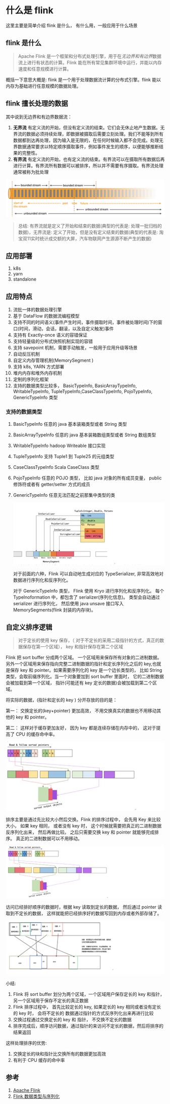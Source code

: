 # 什么是 flink 

这里主要是简单介绍 flink 是什么， 有什么用，一般应用于什么场景

## flink 是什么

> Apache Flink 是一个框架和分布式处理引擎，用于在*无边界和有边界*数据流上进行有状态的计算。Flink 能在所有常见集群环境中运行，并能以内存速度和任意规模进行计算。

概括一下意思大概是: flink 是一个用于处理数据流计算的分布式引擎。flink 能以内存为基础进行任意规模的数据处理。



## flink 擅长处理的数据

其中说到无边界和有边界数据流：

1. **无界流** 有定义流的开始，但没有定义流的结束。它们会无休止地产生数据。无界流的数据必须持续处理，即数据被摄取后需要立刻处理。我们不能等到所有数据都到达再处理，因为输入是无限的，在任何时候输入都不会完成。处理无界数据通常要求以特定顺序摄取事件，例如事件发生的顺序，以便能够推断结果的完整性。
2. **有界流** 有定义流的开始，也有定义流的结束。有界流可以在摄取所有数据后再进行计算。有界流所有数据可以被排序，所以并不需要有序摄取。有界流处理通常被称为批处理

![img](./resources/bounded-unbounded.png)

> 总结: 有界流就是定义了开始和结束的数据(典型的代表是: 处理一批归档的数据)，无界流是: 定义了开始，但是没有定义结束的数据(典型的代表是: 淘宝双11实时统计成交额的大屏，汽车物联网产生源源不断产生的数据)



## 应用部署

1. k8s
2. yarn
3. standalone 

## 应用特点

1. 流批一体的数据处理引擎
2. 基于 DataFlow 的数据流编程模型
3. 支持不同的时间语义(事件产生时间，事件摄取时间，事件被处理时间)下的窗口(时间，滑动，会话，翻滚，以及自定义触发)事件
4. 支持有 Exactly-once 语义的容错保证
5. 支持轻量级的分布式快照机制实现的容错
6. 支持 savepoint 机制，需要手动触发，一般用于应用升级等场景
7. 自动反压机制
8. 自定义内存管理机制(MemorySegment )
9. 支持 k8s, YARN 方式部署
10. 堆内内存和堆外内存机制
11. 定制的序列化框架 
12. 支持的数据类型比较多， BasicTypeInfo, BasicArrayTypeInfo, WritableTypeInfo, TupleTypeInfo,CaseClassTypeInfo, PojoTypeInfo, GenericTypeInfo 类型



### 支持的数据类型

1. BasicTypeInfo 任意的 java 基本装箱类型或者 String 类型

2. BasicArrayTypeInfo 任意的 java 基本装箱数组类型或者 String 数组类型

3. WritableTypeInfo hadoop Writeable 接口实现

4. TupleTypeInfo 支持 Tuple1 到 Tuple25 的元组类型

5. CaseClassTypeInfo Scala CaseClass 类型

6. PojoTypeInfo 任意的 POJO 类型， 比如 java 对象的所有成员变量， public 修饰符或者有 getter/setter 方式的成员

7. GenericTypeInfo 任意无法匹配之前那集中类型的类

   ![image-20211222220822813](./resources/image-20211222220822813.png)

   对于前面的六种，Flink 可以自动地生成对应的 TypeSerializer, 非常高效地对数据进行序列化和反序列化。

   对于 GenericTypeInfo  类型， Flink 使用 Kryo 进行序列化和反序列化。 每个 TypeInoformation 中，都包含了 serializer(序列化信息)。 类型会自动通过 serializer 进行序列化， 然后使用 java unsave 接口写入 MemorySegments(flink 封装的内存块)。

   

## 自定义排序逻辑

> 对于定长的使用 key 保存，（ 对于不定长的采用二级指针的方式，真正的数据保存在第一个区域）， key 和指针保存在第二个区域

Flink 把 sort buffer 分成两个区域。 一个区域用来保存所有对象的二进制数据。 另外一个区域用来保存指向完整二进制数据的指针和定长序列化之后的 key,也就是保存 key 和 pointer。如果需要序列化的 key 是一个边长类型的， 比如 String 类型，会取前缀序列化。当一个对象要加到 sort buffer 里面时， 它的二进制数据会被加载到第一个区域， 指针(可能还有 key 定长的数据)会被加载到第二个区域。



将实际的数据，(指针和定长的 key ) 分开存放的目的是：

第一： 交换定长的(key+pointer) 更加高效， 不用交换真实的数据也不用移动其他的 key 和 pointer。 

第二： 这样对于缓存更加友好， 因为 key 都是连续存储在内存中的， 这对于提高了 CPU 的缓存命中率。

![image-20211222231328298](./resources/image-20211222231328298.png)

排序主要是通过先比较大小然后交换。Flink 的排序过程中， 会先用 Key 来比较大小， 如果 key 相同， 或者没有 key 时， 这个时候就需要把真正的二进制数据反序列化出来， 然后再做比较。 之后只需要交换 key 和 pointer 就能够完成排序。 真正的二进制数据可以不用移动。

![image-20211222235737991](./resources/image-20211222235737991.png)



访问已经排好顺序的数据时，根据 key 读取到定长的数据， 然后通过 pointer 读取到不定长的数据， 这样就能把已经排序好的数据写回到内存或者外部存储了。

![image-20211222235958238](./resources/image-20211222235958238.png)

小结: 

1. Flink 将 sort buffer 划分为两个区域，一个区域用户保存定长的 key 和指针，另一个区域用于保存不定长的真正数据
2. Flink 排序过程中， 首先比较定长的 key, 如果定长的 key 相同或者没有定长的 key 时， 会将不定长的 数据通过指针的方式反序列化出来再进行比较
3. 交换过程通过交换定长的 key 和 指针， 不交换不定长的数据
4. 排序完成后，顺序访问数据，通过指针的来访问不定长的数据，然后将排序的结果返回

这样处理排序的优势: 

1. 交换定长的块和指针比交换所有的数据更加高效
2. 有利于 CPU 缓存的命中率

## 参考

1. [Apache Flink](https://flink.apache.org/zh/flink-architecture.html)
2. [Flink 数据类型与序列化](https://www.jianshu.com/p/211d1f22aaae)